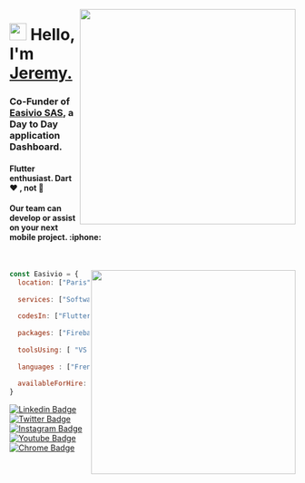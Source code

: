 <p align="left">
<img align="right" height="auto"  width="380" src="https://github-readme-stats.vercel.app/api?username=bounty1342&count_private=true&show_icons=true&theme=react&bg_color=272929&icon_color=2bc8fe&title_color=2bc8fe&custom_title=Github%20Stats"/>


<h1 align="left"><img src="https://raw.githubusercontent.com/sidbelbase/sidbelbase/master/wave.gif" width="30px"><strong> Hello, I'm <a href="https://www.linkedin.com/in/favierj">Jeremy.</a></strong>
</h1>

<h3 align="left"><strong>Co-Funder of <a href="https://easivio.com">Easivio SAS</a>, a Day to Day application Dashboard.</strong></h3>
<h4 align="left">Flutter enthusiast. Dart ❤️ , not 🎯 </h4>
<h4 align="left"><strong>Our team can develop or assist on your next mobile project. :iphone:</strong></h4>
</p>

<br>

<p align="left">

<img align="right" height="auto"  width="360" src="https://easivio.com/images/iPhoneEasivioLogin.webp" />


```javascript
const Easivio = {
  location: ["Paris", "Annecy"],
  
  services: ["Software Editor", "App developement", "Consulting" ],
  
  codesIn: ["Flutter", "dart", "Javascript", "Java", "..."],
    
  packages: ["Firebase", "Provider", "Auto_route", "Dio", "..."],
  
  toolsUsing: [ "VS Code", "Zoom", "Figma", "Sketch"],
  
  languages : ["French", "English"],
  
  availableForHire: true
}
```

</p>



<p align="left" width="420" >
<a target="_blank" href="https://www.linkedin.com/company/easivio">
<img src="https://img.shields.io/badge/-easivio-blue?style=for-the-badge&logo=Linkedin&logoColor=white&link=https://www.linkedin.com/company/easivio/" alt="Linkedin Badge">
</a>
<a target="_blank" href="https://twitter.com/easvio">
<img src="https://img.shields.io/badge/easvio-1ca0f1?style=for-the-badge&logo=twitter&logoColor=white&link=https://twitter.com/easvio" alt="Twitter Badge">
</a>
<a target="_blank" href="https://instagram.com/sidbelbase/">
<img src="https://img.shields.io/badge/-easvio-E1306C?style=for-the-badge&logo=Instagram&logoColor=white&link=https://instagram.com/easvio/" alt="Instagram Badge">
</a>
<a target="_blank" href="https://www.youtube.com/channel/UCC2zf3suaZBAUmf0q6s1WdQ">
<img src="https://img.shields.io/badge/-easvio-FF0000?style=for-the-badge&logo=Youtube&logoColor=white&link=https://www.youtube.com/channel/UCC2zf3suaZBAUmf0q6s1WdQ" alt="Youtube Badge">
</a>
<a target="_blank" href="https://easivio.com">
<img src="https://img.shields.io/badge/-easvio-000000?style=for-the-badge&logo=Google%20Chrome&logoColor=white&link=https://easivio.com" alt="Chrome Badge">
</a>
</p>
